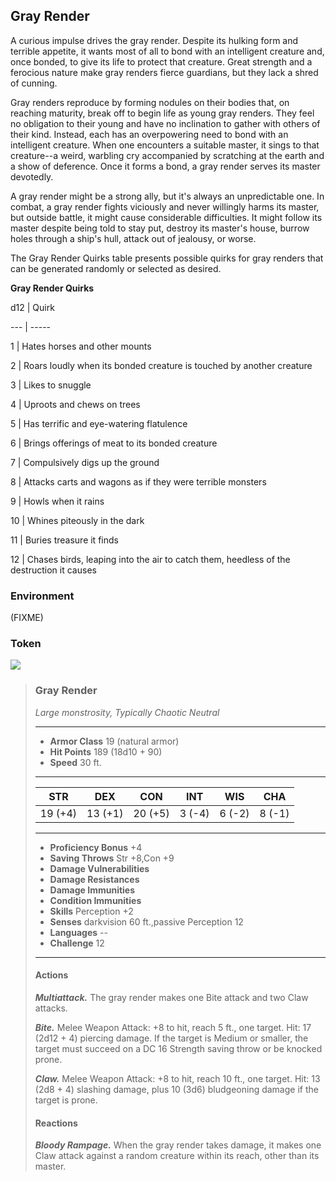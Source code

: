 ## Gray Render
A curious impulse drives the gray render. Despite its hulking form and terrible appetite, it wants most of all to bond with an intelligent creature and, once bonded, to give its life to protect that creature. Great strength and a ferocious nature make gray renders fierce guardians, but they lack a shred of cunning.

Gray renders reproduce by forming nodules on their bodies that, on reaching maturity, break off to begin life as young gray renders. They feel no obligation to their young and have no inclination to gather with others of their kind. Instead, each has an overpowering need to bond with an intelligent creature. When one encounters a suitable master, it sings to that creature--a weird, warbling cry accompanied by scratching at the earth and a show of deference. Once it forms a bond, a gray render serves its master devotedly.

A gray render might be a strong ally, but it's always an unpredictable one. In combat, a gray render fights viciously and never willingly harms its master, but outside battle, it might cause considerable difficulties. It might follow its master despite being told to stay put, destroy its master's house, burrow holes through a ship's hull, attack out of jealousy, or worse.

The Gray Render Quirks table presents possible quirks for gray renders that can be generated randomly or selected as desired.

**Gray Render Quirks**

d12 | Quirk

--- | -----

1 | Hates horses and other mounts

2 | Roars loudly when its bonded creature is touched by another creature

3 | Likes to snuggle

4 | Uproots and chews on trees

5 | Has terrific and eye-watering flatulence

6 | Brings offerings of meat to its bonded creature

7 | Compulsively digs up the ground

8 | Attacks carts and wagons as if they were terrible monsters

9 | Howls when it rains

10 | Whines piteously in the dark

11 | Buries treasure it finds

12 | Chases birds, leaping into the air to catch them, heedless of the destruction it causes

### Environment
(FIXME)

### Token
![](GrayRender-Token.png)

>### Gray Render
>*Large monstrosity, Typically Chaotic Neutral*
>___
>- **Armor Class** 19 (natural armor)
>- **Hit Points** 189 (18d10 + 90)
>- **Speed** 30 ft.
>___
>|**STR**|**DEX**|**CON**|**INT**|**WIS**|**CHA**|
>|:---:|:---:|:---:|:---:|:---:|:---:|
>|19 (+4)|13 (+1)|20 (+5)|3 (-4)|6 (-2)|8 (-1)|
>
>___
>- **Proficiency Bonus** +4
>- **Saving Throws** Str +8,Con +9
>- **Damage Vulnerabilities** 
>- **Damage Resistances** 
>- **Damage Immunities** 
>- **Condition Immunities** 
>- **Skills** Perception +2
>- **Senses** darkvision 60 ft.,passive Perception 12
>- **Languages** --
>- **Challenge** 12
>___
>#### Actions
>***Multiattack.*** The gray render makes one Bite attack and two Claw attacks.
>
>***Bite.*** Melee Weapon Attack: +8 to hit, reach 5 ft., one target. Hit: 17 (2d12 + 4) piercing damage. If the target is Medium or smaller, the target must succeed on a DC 16 Strength saving throw or be knocked prone.
>
>***Claw.*** Melee Weapon Attack: +8 to hit, reach 10 ft., one target. Hit: 13 (2d8 + 4) slashing damage, plus 10 (3d6) bludgeoning damage if the target is prone.
>
>#### Reactions
>***Bloody Rampage.*** When the gray render takes damage, it makes one Claw attack against a random creature within its reach, other than its master.
>
